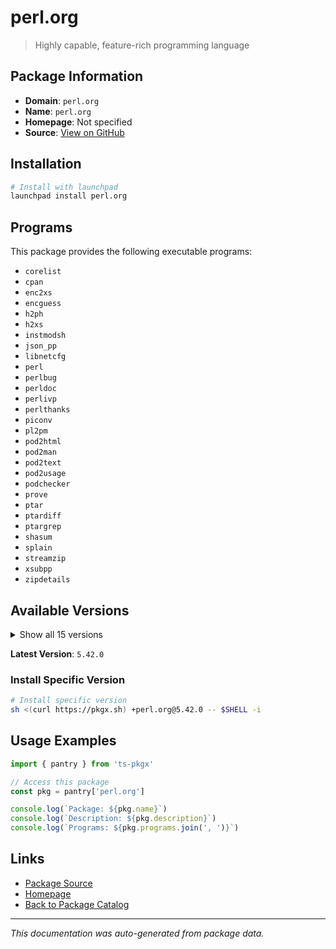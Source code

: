 # perl.org

> Highly capable, feature-rich programming language

## Package Information

- **Domain**: `perl.org`
- **Name**: `perl.org`
- **Homepage**: Not specified
- **Source**: [View on GitHub](https://github.com/pkgxdev/pantry/tree/main/projects/perl.org/package.yml)

## Installation

```bash
# Install with launchpad
launchpad install perl.org
```

## Programs

This package provides the following executable programs:

- `corelist`
- `cpan`
- `enc2xs`
- `encguess`
- `h2ph`
- `h2xs`
- `instmodsh`
- `json_pp`
- `libnetcfg`
- `perl`
- `perlbug`
- `perldoc`
- `perlivp`
- `perlthanks`
- `piconv`
- `pl2pm`
- `pod2html`
- `pod2man`
- `pod2text`
- `pod2usage`
- `podchecker`
- `prove`
- `ptar`
- `ptardiff`
- `ptargrep`
- `shasum`
- `splain`
- `streamzip`
- `xsubpp`
- `zipdetails`

## Available Versions

<details>
<summary>Show all 15 versions</summary>

- `5.42.0`, `5.40.2`, `5.40.1`, `5.40.0`, `5.38.4`
- `5.38.3`, `5.38.2`, `5.38.1`, `5.38.0`, `5.36.3`
- `5.36.2`, `5.36.1`, `5.36.0`, `5.34.3`, `5.34.2`

</details>

**Latest Version**: `5.42.0`

### Install Specific Version

```bash
# Install specific version
sh <(curl https://pkgx.sh) +perl.org@5.42.0 -- $SHELL -i
```

## Usage Examples

```typescript
import { pantry } from 'ts-pkgx'

// Access this package
const pkg = pantry['perl.org']

console.log(`Package: ${pkg.name}`)
console.log(`Description: ${pkg.description}`)
console.log(`Programs: ${pkg.programs.join(', ')}`)
```

## Links

- [Package Source](https://github.com/pkgxdev/pantry/tree/main/projects/perl.org/package.yml)
- [Homepage](#)
- [Back to Package Catalog](../../package-catalog.md)

---

*This documentation was auto-generated from package data.*
